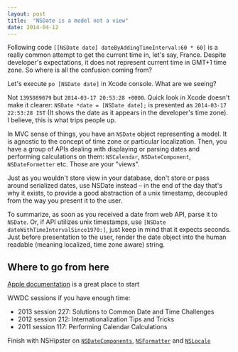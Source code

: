 ```yaml
---
layout: post
title:  "NSDate is a model not a view"
date: 2014-04-12
---
```


Following code `[[NSDate date] dateByAddingTimeInterval:60 * 60]` is a really common attempt to get the current time in, let's say, France. Despite developer's expectations, it does not represent current time in GMT+1 time zone. So where is all the confusion coming from?
<excerpt/>

Let's execute `po [NSDate date]` in Xcode console. What are we seeing?

Not `1395089079` but `2014-03-17 20:53:28 +0000`. Quick look in Xcode doesn't make it clearer: `NSDate *date = [NSDate date];` is presented as `2014-03-17 22:53:28 IST` (It shows the date as it appears in the developer's time zone). I believe, this is what trips people up.

In MVC sense of things, you have an `NSDate` object representing a model. It is agnostic to the concept of time zone or particular localization. Then, you have a group of APIs dealing with displaying or parsing dates and performing calculations on them: `NSCalendar`, `NSDateComponent`, `NSDateFormetter` etc. Those are your "views".

Just as you wouldn't store view in your database, don't store or pass around serialized dates, use NSDate instead – in the end of the day that's why it exists, to provide a good abstraction of a unix timestamp, decoupled from the way you present it to the user.

To summarize, as soon as you received a date from web API, parse it to `NSDate`. Or, if API utilizes unix timestamps, use `[NSDate dateWithTimeIntervalSince1970:]`, just keep in mind that it expects seconds. Just before presentation to the user, render the date object into the human readable (meaning localized, time zone aware) string.

## Where to go from here

[Apple documentation](https://developer.apple.com/library/ios/documentation/Cocoa/Conceptual/DatesAndTimes/Articles/dtCalendars.html) is a great place to start

WWDC sessions if you have enough time:

* 2013 session 227: Solutions to Common Date and Time Challenges
* 2012 session 212: Internationalization Tips and Tricks
* 2011 session 117: Performing Calendar Calculations

Finish with NSHipster on [`NSDateComponents`](http://nshipster.com/nsdatecomponents/), [`NSFormatter`](http://nshipster.com/nsformatter/) and [`NSLocale`](http://nshipster.com/nslocale/)
